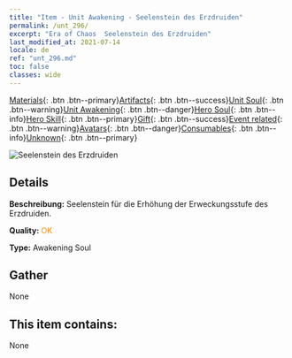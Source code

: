 ```yaml
---
title: "Item - Unit Awakening - Seelenstein des Erzdruiden"
permalink: /unt_296/
excerpt: "Era of Chaos  Seelenstein des Erzdruiden"
last_modified_at: 2021-07-14
locale: de
ref: "unt_296.md"
toc: false
classes: wide
---
```

 [Materials](/ItemsDE/){: .btn .btn--primary}[Artifacts](/ItemsDE/Artifacts/){: .btn .btn--success}[Unit Soul](/ItemsDE/UnitSoul/){: .btn .btn--warning}[Unit Awakening](/ItemsDE/UnitAwakening/){: .btn .btn--danger}[Hero Soul](/ItemsDE/HeroSoul/){: .btn .btn--info}[Hero Skill](/ItemsDE/HeroSkill/){: .btn .btn--primary}[Gift](/ItemsDE/Gift/){: .btn .btn--success}[Event related](/ItemsDE/Events/){: .btn .btn--warning}[Avatars](/ItemsDE/Avatars/){: .btn .btn--danger}[Consumables](/ItemsDE/Consumables/){: .btn .btn--info}[Unknown](/ItemsDE/Unknown/){: .btn .btn--primary}

 ![Seelenstein des Erzdruiden](/images/u/tia_deluyi.jpg)

## Details
 **Beschreibung:** Seelenstein für die Erhöhung der Erweckungsstufe des Erzdruiden.

 **Quality:** <span style="color: #FF8C00">OK</span>

 **Type:** Awakening Soul

## Gather

  None

## This item contains:

  None

